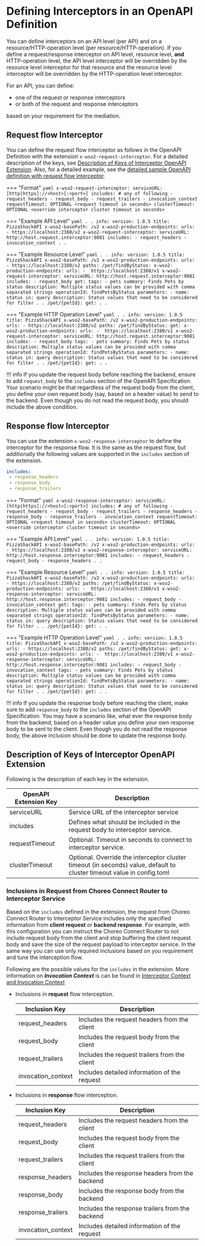 # Defining Interceptors in an OpenAPI Definition

You can define interceptors on an API level (per API) and on a resource/HTTP-operation level (per resource/HTTP-operation).
If you define a request/response interceptor on API level, resource level, **and** HTTP-operation level, the API level interceptor will be
overridden by the resource level interceptor for that resource and the resource level interceptor will be overridden by the HTTP-operation level interceptor.

For an API, you can define:

- one of the request or response interceptors
- or both of the request and response interceptors

based on your requirement for the mediation.


## Request flow Interceptor

You can define the request flow interceptor as follows in the OpenAPI Definition with the extension `x-wso2-request-interceptor`.
For a detailed description of the keys, see [Description of Keys of Interceptor OpenAPI Extension](#description-of-keys-of-interceptor-open-api-extension).
Also, for a detailed example, see the [detailed sample OpenAPI definition with request flow interceptor](https://github.com/wso2/product-microgateway/blob/main/samples/openAPI-definitions/interceptors_sample.yaml).

=== "Format"
    ``` yaml
    x-wso2-request-interceptor:
    serviceURL: [http|https]://<host>[:<port>]
    includes: # any of following
        - request_headers
        - request_body
        - request_trailers
        - invocation_context
    requestTimeout: OPTIONAL <request timeout in seconds>
    clusterTimeout: OPTIONAL <override interceptor cluster timeout in seconds>
    ```

=== "Example API Level"
    ``` yaml
    .
    .
    info:
    version: 1.0.5
    title: PizzaShackAPI
    x-wso2-basePath: /v2
    x-wso2-production-endpoints:
        urls:
        - https://localhost:2380/v2
    x-wso2-request-interceptor:
    serviceURL: http://host.request.interceptor:9081
    includes:
        - request_headers
        - invocation_context
    .
    .
    ```

=== "Example Resource Level"
    ``` yaml
    .
    .
    info:
    version: 1.0.5
    title: PizzaShackAPI
    x-wso2-basePath: /v2
    x-wso2-production-endpoints:
        urls:
        - https://localhost:2380/v2
    paths:
        /pet/findByStatus:
            x-wso2-production-endpoints:
                urls:
                -  https://localhost:2380/v1
            x-wso2-request-interceptor:
                serviceURL: http://host.request.interceptor:9081
                includes:
                - request_body
            get:
                tags:
                - pets
                summary: Finds Pets by status
                description: Multiple status values can be provided with comma separated strings
                operationId: findPetsByStatus
                parameters:
                - name: status
                in: query
                description: Status values that need to be considered for filter
            .
            .
        /pet/{petId}:
            get:
    .
    .
    ```

=== "Example HTTP Operation Level"
    ``` yaml
    .
    .
    info:
    version: 1.0.5
    title: PizzaShackAPI
    x-wso2-basePath: /v2
    x-wso2-production-endpoints:
        urls:
        - https://localhost:2380/v2
    paths:
        /pet/findByStatus:
            get:
                x-wso2-production-endpoints:
                    urls:
                    -  https://localhost:2380/v1
                x-wso2-request-interceptor:
                    serviceURL: http://host.request.interceptor:9081
                    includes:
                    - request_body
                tags:
                - pets
                summary: Finds Pets by status
                description: Multiple status values can be provided with comma separated strings
                operationId: findPetsByStatus
                parameters:
                - name: status
                in: query
                description: Status values that need to be considered for filter
            .
            .
        /pet/{petId}:
            get:
    .
    .
    ```

<!-- The content of the below warning is same as the info notice in the file
deploy-and-publish/deploy-on-gateway/choreo-connect/message-transformation/interceptor-microservice/request-flow-interceptor.md -->
!!! info
    If you update the request body before reaching the backend, ensure to add `request_body` to the `includes` section
    of the OpenAPI Specification. Your scenario might be that regardless of the request body from the client,
    you define your own request body (say, based on a header value) to send to the backend.
    Even though you do not read the request body, you should include the above condition.

## Response flow Interceptor

You can use the extension `x-wso2-response-interceptor` to define the interceptor for the response flow.
It is the same as the request flow, but additionally the following values are supported in the `includes` section of the extension.

```yaml
includes:
 - response_headers
 - response_body
 - response_trailers
```

=== "Format"
    ``` yaml
    x-wso2-response-interceptor:
    serviceURL: [http|https]://<host>[:<port>]
    includes: # any of following
        - request_headers
        - request_body
        - request_trailers
        - response_headers
        - response_body
        - response_trailers
        - invocation_context
    requestTimeout: OPTIONAL <request timeout in seconds>
    clusterTimeout: OPTIONAL <override interceptor cluster timeout in seconds>
    ```

=== "Example API Level"
    ``` yaml
    .
    .
    info:
    version: 1.0.5
    title: PizzaShackAPI
    x-wso2-basePath: /v2
    x-wso2-production-endpoints:
        urls:
        - https://localhost:2380/v2
    x-wso2-response-interceptor:
    serviceURL: http://host.response.interceptor:9081
    includes:
        - request_headers
        - request_body
        - response_headers
    .
    .
    ```

=== "Example Resource Level"
    ``` yaml
    .
    .
    info:
    version: 1.0.5
    title: PizzaShackAPI
    x-wso2-basePath: /v2
    x-wso2-production-endpoints:
        urls:
        - https://localhost:2380/v2
    paths:
        /pet/findByStatus:
            x-wso2-production-endpoints:
                urls:
                -  https://localhost:2380/v1
            x-wso2-response-interceptor:
                serviceURL: http://host.response.interceptor:9081
                includes:
                - request_body
                - invocation_context
            get:
                tags:
                - pets
                summary: Finds Pets by status
                description: Multiple status values can be provided with comma separated strings
                operationId: findPetsByStatus
                parameters:
                - name: status
                in: query
                description: Status values that need to be considered for filter
            .
            .
        /pet/{petId}:
            get:
    .
    .
    ```

=== "Example HTTP Operation Level"
    ``` yaml
    .
    .
    info:
    version: 1.0.5
    title: PizzaShackAPI
    x-wso2-basePath: /v2
    x-wso2-production-endpoints:
        urls:
        - https://localhost:2380/v2
    paths:
        /pet/findByStatus:
            get:
                x-wso2-production-endpoints:
                    urls:
                    -  https://localhost:2380/v1
                x-wso2-response-interceptor:
                    serviceURL: http://host.response.interceptor:9081
                    includes:
                    - request_body
                    - invocation_context
                tags:
                - pets
                summary: Finds Pets by status
                description: Multiple status values can be provided with comma separated strings
                operationId: findPetsByStatus
                parameters:
                - name: status
                in: query
                description: Status values that need to be considered for filter
            .
            .
        /pet/{petId}:
            get:
    .
    .
    ```

<!-- The content of the below warning is same as the info notice in the file
deploy-and-publish/deploy-on-gateway/choreo-connect/message-transformation/interceptor-microservice/response-flow-interceptor.md -->
!!! info
    If you update the response body before reaching the client, make sure to add `response_body` to the `includes` section
    of the OpenAPI Specification. You may have a scenario like, what ever the response body from the backend, based on a header value
    you define your own response body to be sent to the client. Even though you do not read the response body, the above inclusion
    should be done to update the response body.

## Description of Keys of Interceptor OpenAPI Extension

Following is the description of each key in the extension.

| OpenAPI Extension Key | Description                                                                                                            |
|------------------------|------------------------------------------------------------------------------------------------------------------------|
| serviceURL             | Service URL of the interceptor service                                                                                 |
| includes               | Defines what should be included in the request body to interceptor service.                                            |
| requestTimeout         | Optional. Timeout in seconds to connect to interceptor service.                                                        |
| clusterTimeout         | Optional. Override the interceptor cluster timeout (in seconds) value, default to cluster timeout value in config.toml |

### Inclusions in Request from Choreo Connect Router to Interceptor Service

Based on the `includes` defined in the extension, the request from Choreo Connect Router to Interceptor Service includes only the specified information from **client request** or **backend response**.
For example, with this configuration you can instruct the Choreo Connect Router to not include request body from
the client and stop buffering the client request body and save the size of the request payload to interceptor service.
In the same way you can use only required inclusions based on you requirement and tune the interception flow.

Following are the possible values for the `includes` in the extension. More information on ***Invocation Context*** is can be found in
[Interceptor Context and Invocation Context]({{base_path}}/deploy-and-publish/deploy-on-gateway/choreo-connect/message-transformation/interceptor-microservice/interceptor-context-and-invocation-context/#invocation-context)

- Inclusions in **request** flow interception.

    | Inclusion Key      | Description                                   |
    |--------------------|-----------------------------------------------|
    | request_headers    | Includes the request headers from the client  |
    | request_body       | Includes the request body from the client     |
    | request_trailers   | Includes the request trailers from the client |
    | invocation_context | Includes detailed information of the request  |  

- Inclusions in **response** flow interception.

    | Inclusion Key      | Description                                     |
    |--------------------|-------------------------------------------------|
    | request_headers    | Includes the request headers from the client    |
    | request_body       | Includes the request body from the client       |
    | request_trailers   | Includes the request trailers from the client   |
    | response_headers   | Includes the response headers from the backend  |
    | response_body      | Includes the response body from the backend     |
    | response_trailers  | Includes the response trailers from the backend |
    | invocation_context | Includes detailed information of the request    |

